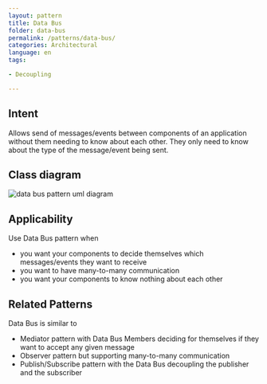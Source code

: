 ```yaml
---
layout: pattern
title: Data Bus
folder: data-bus
permalink: /patterns/data-bus/
categories: Architectural
language: en
tags:

- Decoupling

---
```


## Intent

Allows send of messages/events between components of an application
without them needing to know about each other. They only need to know
about the type of the message/event being sent.

## Class diagram

![data bus pattern uml diagram](./etc/data-bus.urm.png "Data Bus pattern")

## Applicability

Use Data Bus pattern when

* you want your components to decide themselves which messages/events they want to receive
* you want to have many-to-many communication
* you want your components to know nothing about each other

## Related Patterns

Data Bus is similar to

* Mediator pattern with Data Bus Members deciding for themselves if they want to accept any given
  message
* Observer pattern but supporting many-to-many communication
* Publish/Subscribe pattern with the Data Bus decoupling the publisher and the subscriber
